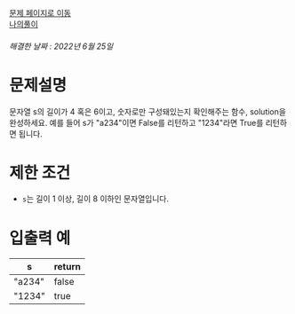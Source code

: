[문제 페이지로 이동](https://programmers.co.kr/learn/courses/30/lessons/12918)   
[나의풀이](https://github.com/HK-An/coding_practice/blob/main/CodingPractice/programmers-lv1-arrnaging_string/src/main/java/kr/hk/Solution.java)
###### 해결한 날짜 : 2022년 6월 25일
# 문제설명
문자열 s의 길이가 4 혹은 6이고, 숫자로만 구성돼있는지 확인해주는 함수, solution을 완성하세요. 예를 들어 s가 "a234"이면 False를 리턴하고 "1234"라면 True를 리턴하면 됩니다.

# 제한 조건
- `s`는 길이 1 이상, 길이 8 이하인 문자열입니다.

# 입출력 예
|s|return|
|-|-|
|"a234"|false|
|"1234"|true|
